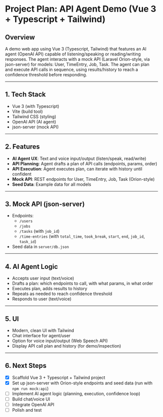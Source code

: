 # Project Plan: API Agent Demo (Vue 3 + Typescript + Tailwind)

## Overview

A demo web app using Vue 3 (Typescript, Tailwind) that features an AI agent (OpenAI API) capable of listening/speaking or reading/writing responses. The agent interacts with a mock API (Laravel Orion-style, via json-server) for models: User, TimeEntry, Job, Task. The agent can plan and execute API calls in sequence, using results/history to reach a confidence threshold before responding.

---

## 1. Tech Stack

- Vue 3 (with Typescript)
- Vite (build tool)
- Tailwind CSS (styling)
- OpenAI API (AI agent)
- json-server (mock API)

---

## 2. Features

- **AI Agent UX**: Text and voice input/output (listen/speak, read/write)
- **API Planning**: Agent drafts a plan of API calls (endpoints, params, order)
- **API Execution**: Agent executes plan, can iterate with history until confident
- **Mock API**: REST endpoints for User, TimeEntry, Job, Task (Orion-style)
- **Seed Data**: Example data for all models

---

## 3. Mock API (json-server)

- Endpoints:
  - `/users`
  - `/jobs`
  - `/tasks` (with `job_id`)
  - `/time-entries` (with `total_time`, `took_break`, `start`, `end`, `job_id`, `task_id`)
- Seed data in `server/db.json`

---

## 4. AI Agent Logic

- Accepts user input (text/voice)
- Drafts a plan: which endpoints to call, with what params, in what order
- Executes plan, adds results to history
- Repeats as needed to reach confidence threshold
- Responds to user (text/voice)

---

## 5. UI

- Modern, clean UI with Tailwind
- Chat interface for agent/user
- Option for voice input/output (Web Speech API)
- Display API call plan and history (for demo/inspection)

---

## 6. Next Steps

- [x] Scaffold Vue 3 + Typescript + Tailwind project
- [x] Set up json-server with Orion-style endpoints and seed data (run with `npm run mock:api`)
- [ ] Implement AI agent logic (planning, execution, confidence loop)
- [ ] Build chat/voice UI
- [ ] Integrate OpenAI API
- [ ] Polish and test
